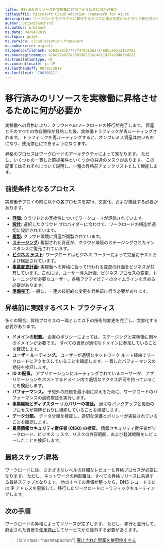 ```yaml
---
title: 移行済みのリソースを実稼働に昇格させるために何が必要か
titleSuffix: Microsoft Cloud Adoption Framework for Azure
description: ワークロードをクラウドに移行するタスクに重点を置いたクラウド移行内のプロセス。
author: BrianBlanchard
ms.author: brblanch
ms.date: 04/04/2019
ms.topic: guide
ms.service: cloud-adoption-framework
ms.subservice: migrate
ms.openlocfilehash: eb025eacb7743f470b15e2714ed65a05c21034a1
ms.sourcegitcommit: a26c27ed72ac89198231ec4b11917a20d03bd222
ms.translationtype: HT
ms.contentlocale: ja-JP
ms.lasthandoff: 09/06/2019
ms.locfileid: "70836621"
---
```

<!-- markdownlint-disable MD026 -->

# <a name="what-is-required-to-promote-a-migrated-resource-to-production"></a>移行済みのリソースを実稼働に昇格させるために何が必要か

実稼働への昇格により、クラウドへのワークロードの移行が完了します。 資産とそのすべての依存関係が昇格した後、実稼働トラフィックが再ルーティングされます。 トラフィックを再ルーティングすると、オンプレミス資産は古いものになり、使用停止にできるようになります。

昇格のプロセスはワークロードのアーキテクチャによって異なります。 ただし、いくつかの一貫した前提条件といくつかの共通のタスクがあります。 この記事ではそれぞれについて説明し、一種の昇格前チェックリストとして機能します。

## <a name="prerequisite-processes"></a>前提条件となるプロセス

実稼働デプロイの前に以下の各プロセスを実行、文書化、および検証する必要があります。

- **[評価](../assess/index.md):** クラウドとの互換性についてワークロードが評価されています。
- **[設計](../assess/architect.md):** 選択したクラウド プロバイダーに合わせて、ワークロードの構造が適切に設計されています。
- **[複製](../migrate/replicate.md):** クラウド環境に資産が複製されています。
- **[ステージング](../migrate/stage.md):** 複製された資産が、クラウド環境のステージングされたインスタンスに復元されています。
- **[ビジネス テスト](./business-test.md):** ワークロードはビジネス ユーザーによって完全にテストおよび検証されています。
- **[事業変更計画](./business-change-plan.md):** 実稼働への昇格に従って行われる変更の計画をビジネスが共有しています。これには、ユーザー導入計画、ビジネス プロセスの変更、トレーニングが必要なユーザー、各種アクティビティのタイムラインを含める必要があります。
- **[準備完了](./ready.md):** 一般に、一連の技術的な変更を昇格前に行う必要があります。

## <a name="best-practices-to-execute-prior-to-promotion"></a>昇格前に実践するベスト プラクティス

多くの場合、昇格プロセスの一環として以下の技術的変更を完了し、文書化する必要があります。

- **ドメインの配置。** 企業のポリシーによっては、ステージングと実稼働に別々のドメインが必要です。 すべての資産が適切なドメインに参加していることを確認します。
- **ユーザー ルーティング。** ユーザーが適切なネットワーク ルート経由でワークロードにアクセスしていることを確認します。一貫したパフォーマンスの期待を検証します。
- **ID の配置。** アプリケーションにルーティングされているユーザーが、アプリケーションをホストするドメイン内で適切なアクセス許可を持っていることを検証します。
- **パフォーマンス。** 予想外の問題を最小限に抑えるために、ワークロードのパフォーマンスの最終検証を実行します。
- **事業継続とディザスター リカバリーの検証。** 適切なバックアップと復旧のプロセスが期待どおりに機能していることを検証します。
- **データ分類。** データ分類を検証し、適切な保護とポリシーが実装されていることを確認します。
- **最高情報セキュリティ責任者 (CISO) の検証。** 情報セキュリティ責任者がワークロード、ビジネス リスク、リスクの許容範囲、および軽減戦略をレビューしたことを検証します。

## <a name="final-step-promote"></a>最終ステップ:昇格

ワークロードには、さまざまなレベルの詳細なレビューと昇格プロセスが必要になります。 ただし、ネットワークの再配置は、すべての昇格リリースに共通する最終ステップとなります。 他のすべての準備が整ったら、DNS レコードまたは IP アドレスを更新して、移行したワークロードにトラフィックをルーティングします。

## <a name="next-steps"></a>次の手順

ワークロードの昇格によってリリースが完了します。 ただし、移行と並行して、廃止された資産を[使用停止](./decommission.md)してサービスから除外する必要があります。

> [!div class="nextstepaction"]
> [廃止された資産を使用停止する](./decommission.md)
